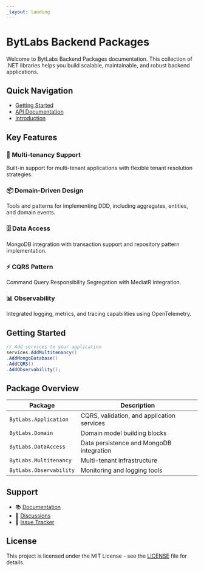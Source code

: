 ```yaml
---
_layout: landing
---
```


# BytLabs Backend Packages

Welcome to BytLabs Backend Packages documentation. This collection of .NET libraries helps you build scalable, maintainable, and robust backend applications.

## Quick Navigation

- [Getting Started](docs/getting-started.md)
- [API Documentation](api/BytLabs.Api.yml)
- [Introduction](docs/introduction.md)

## Key Features

### 🏢 Multi-tenancy Support
Built-in support for multi-tenant applications with flexible tenant resolution strategies.

### 📦 Domain-Driven Design
Tools and patterns for implementing DDD, including aggregates, entities, and domain events.

### 🗄️ Data Access
MongoDB integration with transaction support and repository pattern implementation.

### ⚡ CQRS Pattern
Command Query Responsibility Segregation with MediatR integration.

### 📊 Observability
Integrated logging, metrics, and tracing capabilities using OpenTelemetry.

## Getting Started

```csharp
// Add services to your application
services.AddMultitenancy()
.AddMongoDatabase()
.AddCQRS()
.AddObservability();
```


## Package Overview

| Package | Description |
|---------|------------|
| `BytLabs.Application` | CQRS, validation, and application services |
| `BytLabs.Domain` | Domain model building blocks |
| `BytLabs.DataAccess` | Data persistence and MongoDB integration |
| `BytLabs.Multitenancy` | Multi-tenant infrastructure |
| `BytLabs.Observability` | Monitoring and logging tools |

## Support

- 📚 [Documentation](docs/getting-started.md)
- 💬 [Discussions](https://github.com/bytlabs/BytLabs.BackendPackages/discussions)
- 🐛 [Issue Tracker](https://github.com/bytlabs/BytLabs.BackendPackages/issues)

## License

This project is licensed under the MIT License - see the [LICENSE](LICENSE) file for details.